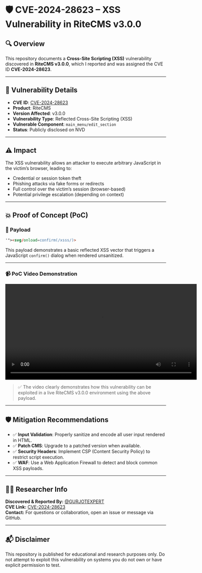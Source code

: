 # 🛡️ CVE-2024-28623 – XSS Vulnerability in RiteCMS v3.0.0

## 🔍 Overview

This repository documents a **Cross-Site Scripting (XSS)** vulnerability discovered in **RiteCMS v3.0.0**, which I reported and was assigned the CVE ID **CVE-2024-28623**.

---

## 📄 Vulnerability Details

- **CVE ID**: [CVE-2024-28623](https://nvd.nist.gov/vuln/detail/CVE-2024-28623)
- **Product**: RiteCMS
- **Version Affected**: v3.0.0
- **Vulnerability Type**: Reflected Cross-Site Scripting (XSS)
- **Vulnerable Component**: `main_menu/edit_section`
- **Status**: Publicly disclosed on NVD

---

## ⚠️ Impact

The XSS vulnerability allows an attacker to execute arbitrary JavaScript in the victim’s browser, leading to:

- Credential or session token theft  
- Phishing attacks via fake forms or redirects  
- Full control over the victim’s session (browser-based)  
- Potential privilege escalation (depending on context)

---

## 💥 Proof of Concept (PoC)

### 🔧 Payload

```html
'"><svg/onload=confirm(/xsss/)>
```

This payload demonstrates a basic reflected XSS vector that triggers a JavaScript `confirm()` dialog when rendered unsanitized.

---

### 📹 PoC Video Demonstration

<video src="POC.mp4" width="600" controls> </video>

> ✅ The video clearly demonstrates how this vulnerability can be exploited in a live RiteCMS v3.0.0 environment using the above payload.

---

## 🛡️ Mitigation Recommendations

- ✅ **Input Validation**: Properly sanitize and encode all user input rendered in HTML.  
- ✅ **Patch CMS**: Upgrade to a patched version when available.  
- ✅ **Security Headers**: Implement CSP (Content Security Policy) to restrict script execution.  
- ✅ **WAF**: Use a Web Application Firewall to detect and block common XSS payloads.  

---

## 👨‍💻 Researcher Info

**Discovered & Reported By:** [@GURJOTEXPERT](https://github.com/GURJOTEXPERT)  
**CVE Link:** [CVE-2024-28623](https://nvd.nist.gov/vuln/detail/CVE-2024-28623)  
**Contact:** For questions or collaboration, open an issue or message via GitHub.  

---

## 📬 Disclaimer

This repository is published for educational and research purposes only. Do not attempt to exploit this vulnerability on systems you do not own or have explicit permission to test.
